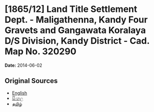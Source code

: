 # [1865/12] Land Title Settlement Dept. - Maligathenna, Kandy Four Gravets and Gangawata Koralaya D/S Division, Kandy District - Cad. Map No. 320290

**Date:** 2014-06-02

## Original Sources

- [English](https://documents.gov.lk/view/extra-gazettes/2014/6/1865-12_E.pdf)
- [සිංහල](https://documents.gov.lk/view/extra-gazettes/2014/6/1865-12_S.pdf)
- [தமிழ்](https://documents.gov.lk/view/extra-gazettes/2014/6/1865-12_T.pdf)
